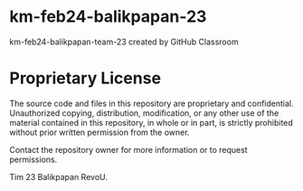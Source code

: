 # km-feb24-balikpapan-23
km-feb24-balikpapan-team-23 created by GitHub Classroom

# Proprietary License

The source code and files in this repository are proprietary and confidential. 
Unauthorized copying, distribution, modification, or any other use of the material contained 
in this repository, in whole or in part, is strictly prohibited without prior written permission 
from the owner.

Contact the repository owner for more information or to request permissions.

Tim 23 Balikpapan RevoU.
